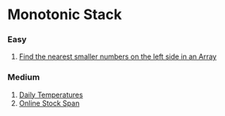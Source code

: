 # Monotonic Stack

### Easy

1. [Find the nearest smaller numbers on the left side in an Array](https://www.geeksforgeeks.org/find-the-nearest-smaller-numbers-on-left-side-in-an-array/)

### Medium

1. [Daily Temperatures](https://leetcode.com/problems/daily-temperatures)
2. [Online Stock Span](https://leetcode.com/problems/online-stock-span)